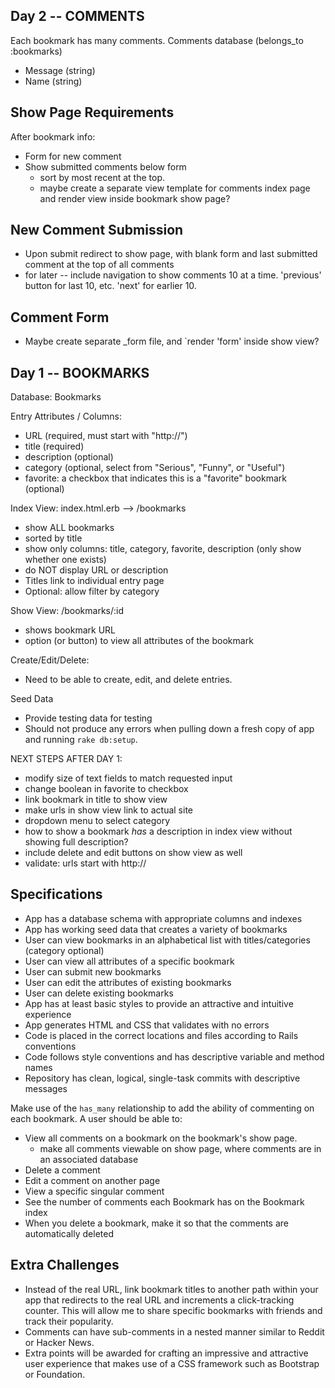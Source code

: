 
## Day 2 -- COMMENTS

Each bookmark has many comments.
Comments database (belongs_to :bookmarks)
  * Message (string)
  * Name (string)


## Show Page Requirements
After bookmark info:
  * Form for new comment
  * Show submitted comments below form
      - sort by most recent at the top.
      - maybe create a separate view template for comments index page and render view inside bookmark show page?

## New Comment Submission
  * Upon submit redirect to show page, with blank form and last submitted comment at the top of all comments
  * for later -- include navigation to show comments 10 at a time. 'previous' button for last 10, etc. 'next' for earlier 10.

## Comment Form
  * Maybe create separate _form file, and `render 'form' inside show view?



## Day 1 -- BOOKMARKS

Database: Bookmarks

Entry Attributes / Columns:
  * URL (required, must start with "http://")
  * title (required)
  * description (optional)
  * category (optional, select from "Serious", "Funny", or "Useful")
  * favorite: a checkbox that indicates this is a "favorite" bookmark (optional)


Index View: index.html.erb  -->  /bookmarks
  * show ALL bookmarks
  * sorted by title
  * show only columns: title, category, favorite, description (only show whether one exists)
  * do NOT display URL or description
  * Titles link to individual entry page
  * Optional: allow filter by category

Show View: /bookmarks/:id
  * shows bookmark URL
  * option (or button) to view all attributes of the bookmark

Create/Edit/Delete:
  * Need to be able to create, edit, and delete entries.

Seed Data
  * Provide testing data for testing
  * Should not produce any errors when pulling down a fresh copy of app and running `rake db:setup`.

NEXT STEPS AFTER DAY 1:
  * modify size of text fields to match requested input
  * change boolean in favorite to checkbox
  * link bookmark in title to show view
  * make urls in show view link to actual site
  * dropdown menu to select category
  * how to show a bookmark *has* a description in index view without showing full description?
  * include delete and edit buttons on show view as well
  * validate: urls start with http://

## Specifications

  * App has a database schema with appropriate columns and indexes
  * App has working seed data that creates a variety of bookmarks
  * User can view bookmarks in an alphabetical list with titles/categories (category optional)
  * User can view all attributes of a specific bookmark
  * User can submit new bookmarks
  * User can edit the attributes of existing bookmarks
  * User can delete existing bookmarks
  * App has at least basic styles to provide an attractive and intuitive experience
  * App generates HTML and CSS that validates with no errors
  * Code is placed in the correct locations and files according to Rails conventions
  * Code follows style conventions and has descriptive variable and method names
  * Repository has clean, logical, single-task commits with descriptive messages




Make use of the `has_many` relationship to add the ability of commenting on each bookmark. A user should be able to:

* View all comments on a bookmark on the bookmark's show page.
  - make all comments viewable on show page, where comments are in an associated database
* Delete a comment
* Edit a comment on another page
* View a specific singular comment
* See the number of comments each Bookmark has on the Bookmark index
* When you delete a bookmark, make it so that the comments are automatically deleted


## Extra Challenges

* Instead of the real URL, link bookmark titles to another path within your app that redirects to the real URL and increments a click-tracking counter. This will allow me to share specific bookmarks with friends and track their popularity.
* Comments can have sub-comments in a nested manner similar to Reddit or Hacker News.
* Extra points will be awarded for crafting an impressive and attractive user experience that makes use of a CSS framework such as Bootstrap or Foundation.
